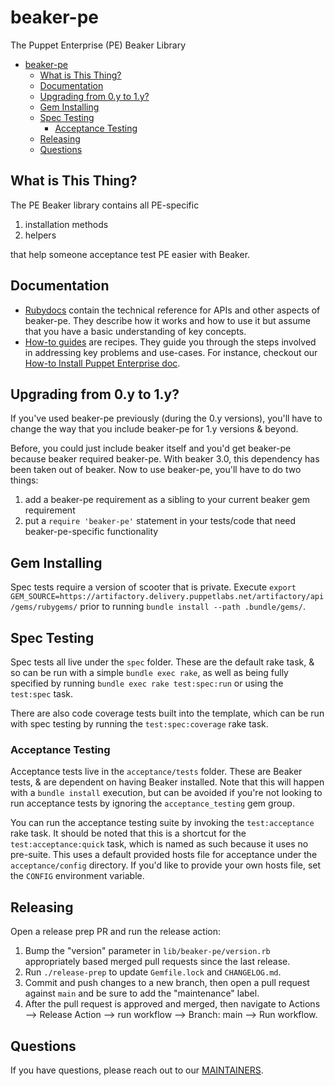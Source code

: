 # beaker-pe

The Puppet Enterprise (PE) Beaker Library

- [beaker-pe](#beaker-pe)
  - [What is This Thing?](#what-is-this-thing)
  - [Documentation](#documentation)
  - [Upgrading from 0.y to 1.y?](#upgrading-from-0y-to-1y)
  - [Gem Installing](#gem-installing)
  - [Spec Testing](#spec-testing)
    - [Acceptance Testing](#acceptance-testing)
  - [Releasing](#releasing)
  - [Questions](#questions)

## What is This Thing?

The PE Beaker library contains all PE-specific

1. installation methods
2. helpers

that help someone acceptance test PE easier with Beaker.

## Documentation

- [Rubydocs](http://www.rubydoc.info/github/puppetlabs/beaker-pe) contain the
technical reference for APIs and other aspects of beaker-pe. They describe
how it works and how to use it but assume that you have a basic understanding
of key concepts.
- [How-to guides](docs/how_to) are recipes. They guide you through the steps
involved in addressing key problems and use-cases. For instance, checkout our
[How-to Install Puppet Enterprise doc](docs/how_to/install_puppet_enterprise.md).

## Upgrading from 0.y to 1.y?

If you've used beaker-pe previously (during the 0.y versions), you'll
have to change the way that you include beaker-pe for 1.y versions &
beyond.

Before, you could just include beaker itself and you'd get beaker-pe
because beaker required beaker-pe. With beaker 3.0, this dependency has
been taken out of beaker. Now to use beaker-pe, you'll have to do two
things:

1. add a beaker-pe requirement as a sibling to your current beaker gem
  requirement
2. put a `require 'beaker-pe'` statement in your tests/code that need
  beaker-pe-specific functionality

## Gem Installing

Spec tests require a version of scooter that is private. Execute
`export GEM_SOURCE=https://artifactory.delivery.puppetlabs.net/artifactory/api/gems/rubygems/` prior to running
`bundle install --path .bundle/gems/`.

## Spec Testing

Spec tests all live under the `spec` folder.  These are the default rake task, &
so can be run with a simple `bundle exec rake`, as well as being fully specified
by running `bundle exec rake test:spec:run` or using the `test:spec` task.

There are also code coverage tests built into the template, which can be run
with spec testing by running the `test:spec:coverage` rake task.

### Acceptance Testing

Acceptance tests live in the `acceptance/tests` folder.  These are Beaker tests,
& are dependent on having Beaker installed. Note that this will happen with a
`bundle install` execution, but can be avoided if you're not looking to run 
acceptance tests by ignoring the `acceptance_testing` gem group.

You can run the acceptance testing suite by invoking the `test:acceptance` rake
task. It should be noted that this is a shortcut for the `test:acceptance:quick`
task, which is named as such because it uses no pre-suite.  This uses a default
provided hosts file for acceptance under the `acceptance/config` directory. If
you'd like to provide your own hosts file, set the `CONFIG` environment variable.

## Releasing

Open a release prep PR and run the release action:

1. Bump the "version" parameter in `lib/beaker-pe/version.rb` appropriately based merged pull requests since the last release.
2. Run `./release-prep` to update `Gemfile.lock` and `CHANGELOG.md`.
3. Commit and push changes to a new branch, then open a pull request against `main` and be sure to add the "maintenance" label.
4. After the pull request is approved and merged, then navigate to Actions --> Release Action --> run workflow --> Branch: main --> Run workflow.

## Questions

If you have questions, please reach out to our
[MAINTAINERS](MAINTAINERS).
